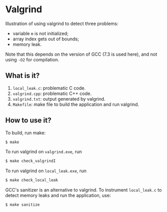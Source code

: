# Valgrind
Illustration of using valgrind to detect three problems:
  * variable `m` is not initialized;
  * array index gets out of bounds;
  * memory leak.

Note that this depends on the version of GCC (7.3 is used here), and
not using `-O2` for compilation.

## What is it?
1. `local_leak.c`: problematic C code.
1. `valgrind.cpp`: problematic C++ code.
1. `valgrind.txt`: output generated by valgrind.
1. `Makefile`: make file to build the application and run valgrind.

## How to use it?
To build, run make:
```bash
$ make
```

To run valgrind on `valgrind.exe`, run
```bash
$ make check_valgrindI
```

To run valgrind on `local_leak.exe`, run
```bash
$ make check_local_leak
```

GCC's sanitizer is an alternative to valgrind.  To instrument
`local_leak.c` to detect memory leaks and run the application, use:
```bash
$ make sanitize
```
